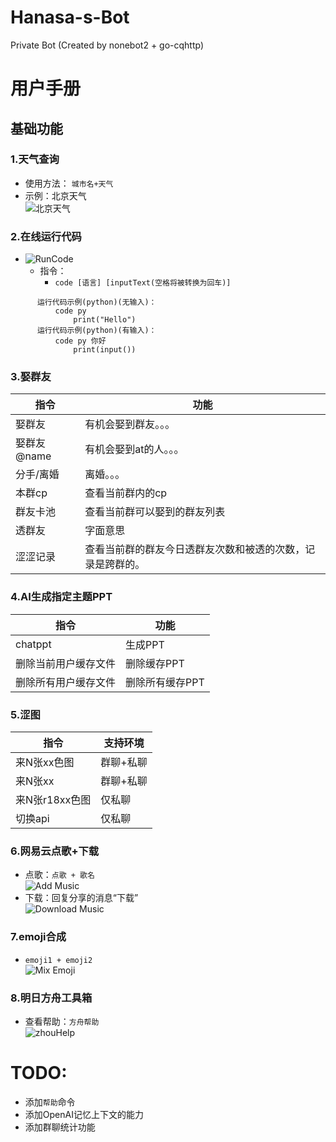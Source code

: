 # Hanasa-s-Bot
Private Bot (Created by nonebot2 + go-cqhttp)
# 用户手册

## 基础功能

### 1.天气查询

* 使用方法：
  ```城市名+天气```
* 示例：北京天气 <br>
  ![北京天气](https://github.com/Lptr-byte/Hanasa-s-Bot/blob/main/resources/weather.png)

### 2.在线运行代码
* ![RunCode](https://github.com/Lptr-byte/Hanasa-s-Bot/blob/main/resources/runcode.png)
  * 指令：
    * ```code [语言] [inputText(空格将被转换为回车)]```
```
      运行代码示例(python)(无输入)：
          code py
              print("Hello")
      运行代码示例(python)(有输入)：
          code py 你好
              print(input())
```

### 3.娶群友
| 指令 |功能|
|------|---|
|娶群友|有机会娶到群友。。。|
|娶群友@name|有机会娶到at的人。。。|
|分手/离婚|离婚。。。|
|本群cp|查看当前群内的cp|
|群友卡池|查看当前群可以娶到的群友列表|
|透群友|字面意思|
|涩涩记录|查看当前群的群友今日透群友次数和被透的次数，记录是跨群的。|

### 4.AI生成指定主题PPT
|指令|功能|
|----|----|
|chatppt|生成PPT|
|删除当前用户缓存文件|删除缓存PPT|
|删除所有用户缓存文件|删除所有缓存PPT|

### 5.涩图
|指令|支持环境|
|----|----|
|来N张xx色图|群聊+私聊|
|来N张xx|群聊+私聊|
|来N张r18xx色图|仅私聊|
|切换api|仅私聊|

### 6.网易云点歌+下载
* 点歌：```点歌 + 歌名```<br>
![Add Music](https://github.com/Lptr-byte/Hanasa-s-Bot/blob/main/resources/getMusic.png)
* 下载：回复分享的消息“下载”<br>
![Download Music](https://github.com/Lptr-byte/Hanasa-s-Bot/blob/main/resources/downloadMusic.png)

### 7.emoji合成
* ```emoji1 + emoji2```<br>
![Mix Emoji](https://github.com/Lptr-byte/Hanasa-s-Bot/blob/main/resources/addEmoji.png)

### 8.明日方舟工具箱
* 查看帮助：```方舟帮助```<br>
![zhouHelp](https://github.com/Lptr-byte/Hanasa-s-Bot/blob/main/resources/zhou.png)

# TODO:
* 添加```帮助```命令
* 添加OpenAI记忆上下文的能力
* 添加群聊统计功能
